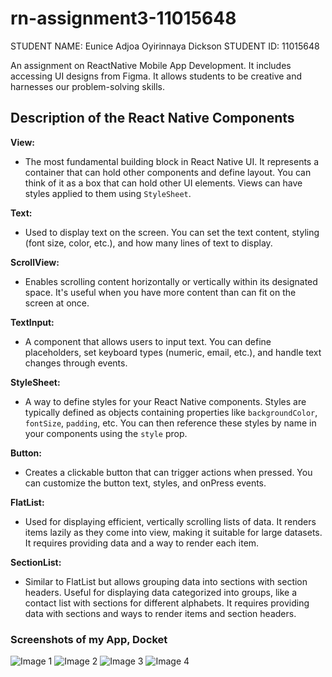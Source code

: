 # rn-assignment3-11015648
STUDENT NAME: Eunice Adjoa Oyirinnaya Dickson
STUDENT ID: 11015648

An assignment on ReactNative Mobile App Development. 
It includes accessing UI designs from Figma. 
It allows students to be creative and harnesses our problem-solving skills. 

## Description of the React Native Components

**View:**

* The most fundamental building block in React Native UI. It represents a container that can hold other components and define layout. You can think of it as a box that can hold other UI elements. Views can have styles applied to them using `StyleSheet`.

**Text:**

* Used to display text on the screen. You can set the text content, styling (font size, color, etc.), and how many lines of text to display.

**ScrollView:**

* Enables scrolling content horizontally or vertically within its designated space. It's useful when you have more content than can fit on the screen at once.

**TextInput:**

* A component that allows users to input text. You can define placeholders, set keyboard types (numeric, email, etc.), and handle text changes through events.

**StyleSheet:**

* A way to define styles for your React Native components. Styles are typically defined as objects containing properties like `backgroundColor`, `fontSize`, `padding`, etc. You can then reference these styles by name in your components using the `style` prop.

**Button:**

* Creates a clickable button that can trigger actions when pressed. You can customize the button text, styles, and onPress events.

**FlatList:**

* Used for displaying efficient, vertically scrolling lists of data. It renders items lazily as they come into view, making it suitable for large datasets. It requires providing data and a way to render each item.

**SectionList:**

* Similar to FlatList but allows grouping data into sections with section headers. Useful for displaying data categorized into groups, like a contact list with sections for different alphabets. It requires providing data with sections and ways to render items and section headers. 

### Screenshots of my App, Docket

![Image 1](<Screenshot 1.png>)
![Image 2](<Screenshot 2.png>)
![Image 3](<Screenshot 3.png>)
![Image 4](<Screenshot 4.png>)